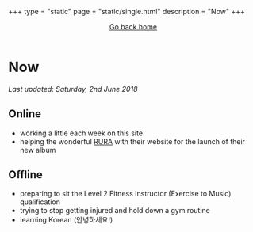 +++
type = "static"
page = "static/single.html"
description = "Now"
+++
<header>
		<a href="/">Go back home</a>
	</header>
	<main>
		<h1>Now</h1>
		<p><em>Last updated: Saturday, 2nd June 2018</em></p>
		<h2>Online</h2>
		<ul>
			<li>working a little each week on this site</li>
			<li>helping the wonderful <a href="https://www.rura.co.uk" target="_blank">RURA</a> with their website for the launch of their new album</li>
		</ul>
		<h2>Offline</h2>
		<ul>
			<li>preparing to sit the Level 2 Fitness Instructor (Exercise to Music) qualification</li>
			<li>trying to stop getting injured and hold down a gym routine</li>
			<li>learning Korean (<span lang="ko">안녕하세요</span>!)</li>
		</ul>
	</main>